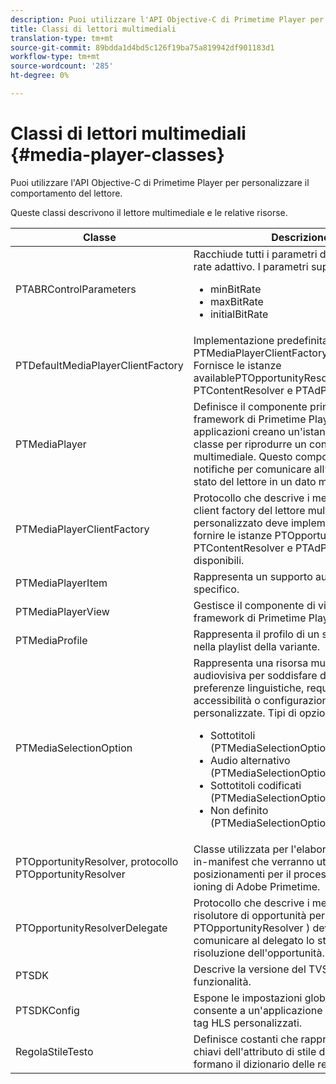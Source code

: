```yaml
---
description: Puoi utilizzare l'API Objective-C di Primetime Player per personalizzare il comportamento del lettore.
title: Classi di lettori multimediali
translation-type: tm+mt
source-git-commit: 89bdda1d4bd5c126f19ba75a819942df901183d1
workflow-type: tm+mt
source-wordcount: '285'
ht-degree: 0%

---
```



# Classi di lettori multimediali {#media-player-classes}

Puoi utilizzare l&#39;API Objective-C di Primetime Player per personalizzare il comportamento del lettore.

Queste classi descrivono il lettore multimediale e le relative risorse.

| Classe | Descrizione |
|---|---|
| PTABRControlParameters | Racchiude tutti i parametri di controllo del bit rate adattivo. I parametri supportati sono:<ul><li>minBitRate</li><li>maxBitRate</li><li>initialBitRate</li></ul> |
| PTDefaultMediaPlayerClientFactory | Implementazione predefinita di PTMediaPlayerClientFactoryin TVSDK. Fornisce le istanze availablePTOpportunityResolver, PTContentResolver e PTAdPolicySelector. |
| PTMediaPlayer | Definisce il componente principale per il framework di Primetime Player.Le applicazioni creano un&#39;istanza di questa classe per riprodurre un contenuto multimediale. Questo componente invia notifiche per comunicare all’applicazione lo stato del lettore in un dato momento. |
| PTMediaPlayerClientFactory | Protocollo che descrive i metodi che un client factory del lettore multimediale personalizzato deve implementare per fornire le istanze PTOpportunityResolver, PTContentResolver e PTAdPolicySelector disponibili. |
| PTMediaPlayerItem | Rappresenta un supporto audio-video specifico. |
| PTMediaPlayerView | Gestisce il componente di visualizzazione del framework di Primetime Player. |
| PTMediaProfile | Rappresenta il profilo di un singolo flusso nella playlist della variante. |
| PTMediaSelectionOption | Rappresenta una risorsa multimediale audiovisiva per soddisfare diverse preferenze linguistiche, requisiti di accessibilità o configurazioni di applicazioni personalizzate. Tipi di opzioni validi:<ul><li>Sottotitoli (PTMediaSelectionOptionTypeSubtitle)</li><li>Audio alternativo (PTMediaSelectionOptionTypeAudio)</li><li>Sottotitoli codificati (PTMediaSelectionOptionTypeCC)</li><li>Non definito (PTMediaSelectionOptionTypeUndefined)</li></ul> |
| PTOpportunityResolver, protocollo PTOpportunityResolver | Classe utilizzata per l&#39;elaborazione di segnali in-manifest che verranno utilizzati come posizionamenti per il processo di ad decision ioning di Adobe Primetime. |
| PTOpportunityResolverDelegate | Protocollo che descrive i metodi che il risolutore di opportunità personalizzato ( PTOpportunityResolver ) deve utilizzare per comunicare al delegato lo stato della risoluzione dell&#39;opportunità. |
| PTSDK | Descrive la versione del TVSDK e le sue funzionalità. |
| PTSDKConfig | Espone le impostazioni globali TVSDK e consente a un&#39;applicazione di abbonarsi ai tag HLS personalizzati. |
| RegolaStileTesto | Definisce costanti che rappresentano le chiavi dell&#39;attributo di stile del testo che formano il dizionario delle regole. |
